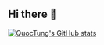## Hi there 👋


[![QuocTung's GitHub stats](https://github-readme-stats.vercel.app/api?username=tungnq2606&show_icons=true)](https://github.com/anuraghazra/github-readme-stats)

<!--
**tungnq2606/tungnq2606** is a ✨ _special_ ✨ repository because its `README.md` (this file) appears on your GitHub profile.

Here are some ideas to get you started:

- 🔭 I’m currently working on ...
- 🌱 I’m currently learning ...
- 👯 I’m looking to collaborate on ...
- 🤔 I’m looking for help with ...
- 💬 Ask me about ...
- 📫 How to reach me: ...
- 😄 Pronouns: ...
- ⚡ Fun fact: ...
-->
